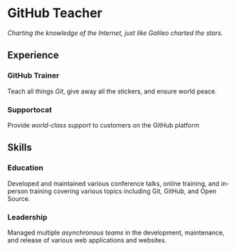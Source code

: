# GitHub Teacher

_Charting the knowledge of the Internet, just like Galileo charted the stars._

## Experience

### GitHub Trainer

Teach all things *Git*, give away all the stickers, and ensure world peace.

<!--
  Note here: Learners -- yup, you found the error!
  Course maintainers -- leave the italics with * instead of _ for the error case.
-->

### Supportocat

Provide *world-class support* to customers on the GitHub platform

## Skills

### Education

Developed and maintained various conference talks, online training, and in-person training covering various topics including Git, GitHub, and Open Source.

### Leadership

Managed multiple *asynchronous teams* in the development, maintenance, and release of various web applications and websites.
